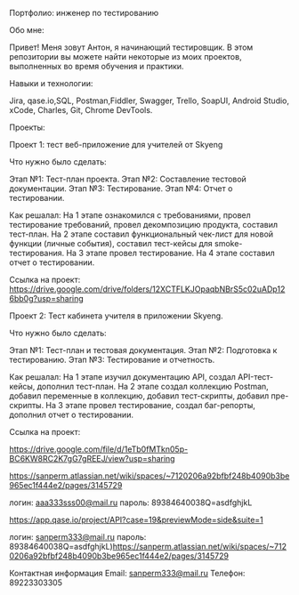 Портфолио: инженер по тестированию

Обо мне:

Привет! Меня зовут Антон, я начинающий тестировщик.
В этом репозитории вы можете найти некоторые из моих проектов, выполненных во время обучения и практики.

Навыки и технологии:

Jira, qase.io,SQL, Postman,Fiddler, Swagger, Trello,
SoapUI, Android Studio, xCode, Charles, Git, Chrome DevTools.

Проекты:

Проект 1:  тест веб-приложение для учителей от Skyeng

Что нужно было сделать:

Этап №1: Тест-план проекта.
Этап №2: Составление тестовой документации.
Этап №3: Тестирование.
Этап №4: Отчет о тестировании.

Как решалал: 
На 1 этапе ознакомился с требованиями, провел тестирование требований, провел декомпозицию продукта, составил тест-план.
На 2 этапе составил функциональный чек-лист для новой функции (личные события), составил тест-кейсы для smoke-тестирования.
На 3 этапе провел тестирование.
На 4 этапе составил отчет о тестировании.

Ссылка на проект: https://drive.google.com/drive/folders/12XCTFLKJOpaqbNBrS5c02uADp126bb0g?usp=sharing

Проект 2: Тест кабинета учителя в приложении Skyeng.

Что нужно было сделать:

Этап №1: Тест-план и тестовая документация.
Этап №2: Подготовка к тестированию.
Этап №3: Тестирование и отчетность.

Как решалал: 
На 1 этапе изучил документацию API, создал API-тест-кейсы, дополнил тест-план.
На 2 этапе создал коллекцию Postman, добавил переменные в коллекцию, добавил тест-скрипты, добавил пре-скрипты.
На 3 этапе провел тестирование, создал баг-репорты, дополнил отчет о тестировании.

Ссылка на проект:

https://drive.google.com/file/d/1eTb0fMTkn05p-BC6KW8RC2K7gG7gREEJ/view?usp=sharing

https://sanperm.atlassian.net/wiki/spaces/~7120206a92bfbf248b4090b3be965ec1f444e2/pages/3145729

логин: aaa333sss00@mail.ru
пароль: 89384640038Q=asdfghjkL

https://app.qase.io/project/API?case=19&previewMode=side&suite=1

логин: sanperm333@mail.ru
пароль: 89384640038Q=asdfghjkL)https://sanperm.atlassian.net/wiki/spaces/~7120206a92bfbf248b4090b3be965ec1f444e2/pages/3145729


Контактная информация
Email: sanperm333@mail.ru
Телефон: 89223303305


